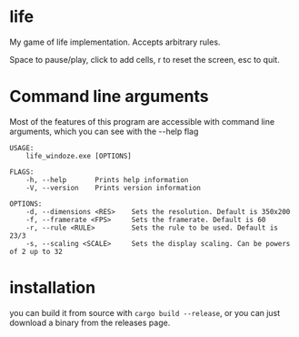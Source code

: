 # life
My game of life implementation. Accepts arbitrary rules.

Space to pause/play, click to add cells, r to reset the screen, esc to quit.

# Command line arguments

Most of the features of this program are accessible with command line arguments, which you can see with the --help flag

```
USAGE:
    life_windoze.exe [OPTIONS]

FLAGS:
    -h, --help       Prints help information
    -V, --version    Prints version information

OPTIONS:
    -d, --dimensions <RES>    Sets the resolution. Default is 350x200
    -f, --framerate <FPS>     Sets the framerate. Default is 60
    -r, --rule <RULE>         Sets the rule to be used. Default is 23/3
    -s, --scaling <SCALE>     Sets the display scaling. Can be powers of 2 up to 32
```

# installation

you can build it from source with `cargo build --release`, or you can just download a binary from the releases page.
